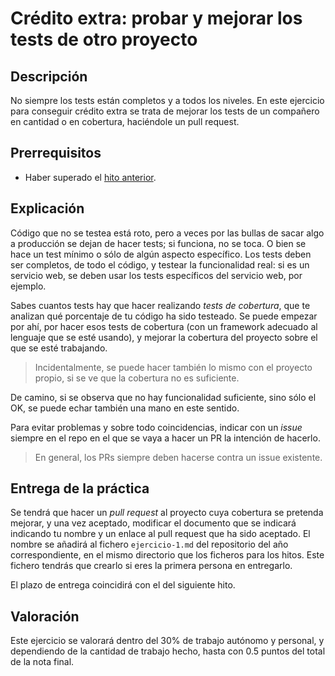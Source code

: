 # Crédito extra: probar y mejorar los tests de otro proyecto

## Descripción

No siempre los tests están completos y a todos los niveles. En este
ejercicio para conseguir crédito extra se trata de mejorar los tests
de un compañero en cantidad o en cobertura, haciéndole un pull
request.

## Prerrequisitos

* Haber superado el [hito anterior](4.PaaS.md).

## Explicación

Código que no se testea está roto, pero a veces por las bullas de
sacar algo a producción se dejan de hacer tests; si funciona, no se
toca. O bien se hace un test mínimo o sólo de algún aspecto
específico. Los tests deben ser completos, de todo el código, y
testear la funcionalidad real: si es un servicio web, se deben usar
los tests específicos del servicio web, por ejemplo.

Sabes cuantos tests hay que hacer realizando *tests de cobertura*, que
te analizan qué porcentaje de tu código ha sido testeado. Se puede
empezar por ahí, por hacer esos tests de cobertura (con un framework
adecuado al lenguaje que se esté usando), y mejorar la
cobertura del proyecto sobre el que se esté trabajando.

> Incidentalmente, se puede hacer también lo mismo con el proyecto
> propio, si se ve que la cobertura no es suficiente.

De camino, si se observa que no hay funcionalidad suficiente, sino
sólo el OK, se puede echar también una mano en este sentido.

Para evitar problemas y sobre todo coincidencias, indicar con un
*issue* siempre en el repo en el que se vaya a hacer un PR la
intención de hacerlo.

> En general, los PRs siempre deben hacerse contra un issue
> existente.

## Entrega de la práctica

Se tendrá que hacer un *pull request* al proyecto cuya cobertura se
pretenda mejorar, y una vez aceptado, modificar el documento que se
indicará indicando tu nombre y un enlace al pull request que ha sido
aceptado. El nombre se añadirá al fichero `ejercicio-1.md` del
repositorio del año correspondiente, en el mismo directorio que los
ficheros para los hitos. Este fichero tendrás que crearlo si eres la
primera persona en entregarlo.

El plazo de entrega coincidirá con el del siguiente hito.

## Valoración

Este ejercicio se valorará dentro del 30% de trabajo autónomo y
personal, y dependiendo de la cantidad de trabajo hecho, hasta con 0.5
puntos del total de la nota final.
